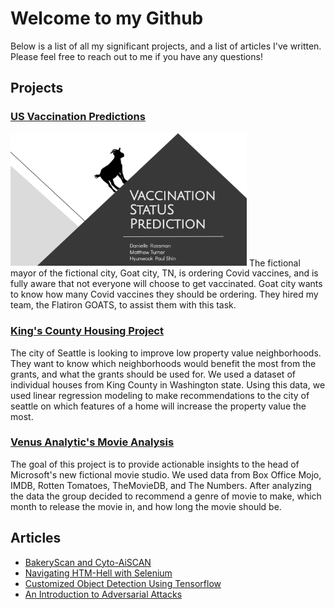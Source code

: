 # Welcome to my Github
Below is a list of all my significant projects, and a list of articles I've written.  Please feel free to reach out to me if
you have any questions!

## Projects


### [US Vaccination Predictions](https://github.com/austint1121/Flatiron_GOATS_Vaccination_Prediction)
<img src="https://github.com/austint1121/Flatiron_GOATS_Vaccination_Prediction/blob/main/Images/goat-vaccination.jpg" width="75%" height="75%">
The fictional mayor of the fictional city, Goat city, TN, is ordering Covid vaccines, and is fully aware that not
everyone will choose to get vaccinated. Goat city wants to know how many Covid vaccines they should be ordering. They
hired my team, the Flatiron GOATS, to assist them with this task.

### [King's County Housing Project](https://github.com/Jyve00/King_County_Housing)
The city of Seattle is looking to improve low property value neighborhoods. They want to know which neighborhoods would
benefit the most from the grants, and what the grants should be used for. We used a dataset of individual houses
from King County in Washington state. Using this data, we used linear regression modeling to make recommendations to
the city of seattle on which features of a home will increase the property value the most.

### [Venus Analytic's Movie Analysis](https://github.com/austint1121/VenusMovieAnalysis)
The goal of this project is to provide actionable insights to the head of Microsoft's new fictional movie studio.
We used data from Box Office Mojo, IMDB, Rotten Tomatoes, TheMovieDB, and The Numbers. After analyzing the data the
group decided to recommend a genre of movie to make, which month to release the movie in, and how long the movie should be.

## Articles

- [BakeryScan and Cyto-AiSCAN](https://matthewturner-irl.medium.com/bakeryscan-and-cyto-aiscan-52475b3cb779)
- [Navigating HTM-Hell with Selenium](https://matthewturner-irl.medium.com/navigating-htm-hell-with-selenium-5cb1b4c2e2a7)
- [Customized Object Detection Using Tensorflow](https://matthewturner-irl.medium.com/customized-object-detection-using-tensorflow-14dd9fa6dfb6)
- [An Introduction to Adversarial Attacks](https://matthewturner-irl.medium.com/an-introduction-to-adversarial-attacks-16395579c9f6)